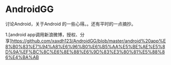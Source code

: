 # AndroidGG
讨论Android，关于Android 的一些心得。。还有平时的一点摘抄。

1.[android app调用新浪微博，授权、分享]https://github.com/xaxdh123/AndroidGG/blob/master/android%20app%E8%B0%83%E7%94%A8%E6%96%B0%E6%B5%AA%E5%BE%AE%E5%8D%9A%EF%BC%8C%E6%8E%88%E6%9D%83%E3%80%81%E5%88%86%E4%BA%AB
